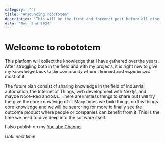 ```yaml
---
category: [""]
title: "Announcing robototem"
description: "This will be the first and foremost post before all others come to life."
date: "Nov. 2nd 2024"
---
```


# Welcome to robototem

This platform will collect the knowledge that I have gathered over the years. After struggling both in the field and with my projects, it is right now to give my knowledge back to the community where I learned and experienced most of it.

The future plan consist of sharing knowledge in the field of industrial automation, the Internet of Things, web development with Nextjs, and maybe Node-Red and SQL. There are limitless things to share but I will try the give the core knowledge of it. Many times we build things on this things core knowledge and we will be searching for more to finally see the outcome product where people or companies can benefit from it. This is the time we need to dive deep into the software itself.

I also publish on my [Youtube Channel](https://www.youtube.com/@robototem)

*Until next time!*
